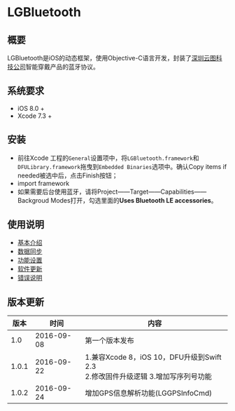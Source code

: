 # LGBluetooth


## 概要
LGBluetooth是iOS的动态框架，使用Objective-C语言开发，封装了[深圳云图科技公司](http://cloudtootech.com)智能穿戴产品的蓝牙协议。
## 系统要求
- iOS 8.0 + 
- Xcode 7.3 +

## 安装
- 前往Xcode 工程的`General`设置项中，将`LGBluetooth.framework`和`DFULibrary.framework`拖曳到`Embedded Binaries`选项中。确认Copy items if needed被选中后，点击Finish按钮；
- import framework
- 如果需要后台使用蓝牙，请将Project——Target——Capabilities——Backgroud Modes打开，勾选里面的**Uses Bluetooth LE accessories**。

## 使用说明

* [基本介绍](docs/basic.md)
* [数据同步](docs/data.md)
* [功能设置](docs/settings.md)
* [软件更新](docs/upgrade.md)
* [错误说明](docs/error.md)

## 版本更新

| 版本| 时间 | 内容 |
| -- | -- | -- |
| 1.0 | 2016-09-08 | 第一个版本发布 |
| 1.0.1 | 2016-09-22 | 1.兼容Xcode 8，iOS 10，DFU升级到Swift 2.3 <br> 2.修改固件升级逻辑 3.增加写序列号功能|
| 1.0.2 | 2016-09-24 | 增加GPS信息解析功能(LGGPSInfoCmd)|
